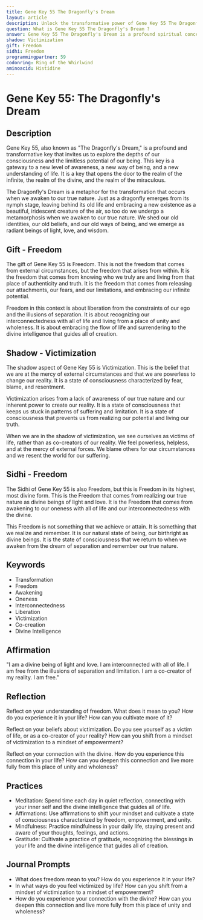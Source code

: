 ```yaml
---
title: Gene Key 55 The Dragonfly's Dream
layout: article
description: Unlock the transformative power of Gene Key 55 The Dragonfly's Dream. Explore the depths of consciousness, embrace limitless potential, and awaken to your true nature. Dive in now!
question: What is Gene Key 55 The Dragonfly's Dream ?
answer: Gene Key 55 The Dragonfly's Dream is a profound spiritual concept that explores the transformation of human consciousness. It symbolizes the shift from fear to freedom, mirroring a dragonfly's metamorphosis, and encourages us to dream and manifest our highest potential.
shadow: Victimization
gift: Freedom
sidhi: Freedom
programmingpartner: 59
codonring: Ring of the Whirlwind
aminoacid: Histidine
---
```

# Gene Key 55: The Dragonfly's Dream

## Description

Gene Key 55, also known as "The Dragonfly's Dream," is a profound and transformative key that invites us to explore the depths of our consciousness and the limitless potential of our being. This key is a gateway to a new level of awareness, a new way of being, and a new understanding of life. It is a key that opens the door to the realm of the infinite, the realm of the divine, and the realm of the miraculous.

The Dragonfly's Dream is a metaphor for the transformation that occurs when we awaken to our true nature. Just as a dragonfly emerges from its nymph stage, leaving behind its old life and embracing a new existence as a beautiful, iridescent creature of the air, so too do we undergo a metamorphosis when we awaken to our true nature. We shed our old identities, our old beliefs, and our old ways of being, and we emerge as radiant beings of light, love, and wisdom.

## Gift - Freedom

The gift of Gene Key 55 is Freedom. This is not the freedom that comes from external circumstances, but the freedom that arises from within. It is the freedom that comes from knowing who we truly are and living from that place of authenticity and truth. It is the freedom that comes from releasing our attachments, our fears, and our limitations, and embracing our infinite potential.

Freedom in this context is about liberation from the constraints of our ego and the illusions of separation. It is about recognizing our interconnectedness with all of life and living from a place of unity and wholeness. It is about embracing the flow of life and surrendering to the divine intelligence that guides all of creation.

## Shadow - Victimization

The shadow aspect of Gene Key 55 is Victimization. This is the belief that we are at the mercy of external circumstances and that we are powerless to change our reality. It is a state of consciousness characterized by fear, blame, and resentment.

Victimization arises from a lack of awareness of our true nature and our inherent power to create our reality. It is a state of consciousness that keeps us stuck in patterns of suffering and limitation. It is a state of consciousness that prevents us from realizing our potential and living our truth.

When we are in the shadow of victimization, we see ourselves as victims of life, rather than as co-creators of our reality. We feel powerless, helpless, and at the mercy of external forces. We blame others for our circumstances and we resent the world for our suffering.

## Sidhi - Freedom

The Sidhi of Gene Key 55 is also Freedom, but this is Freedom in its highest, most divine form. This is the Freedom that comes from realizing our true nature as divine beings of light and love. It is the Freedom that comes from awakening to our oneness with all of life and our interconnectedness with the divine.

This Freedom is not something that we achieve or attain. It is something that we realize and remember. It is our natural state of being, our birthright as divine beings. It is the state of consciousness that we return to when we awaken from the dream of separation and remember our true nature.

## Keywords

- Transformation
- Freedom
- Awakening
- Oneness
- Interconnectedness
- Liberation
- Victimization
- Co-creation
- Divine Intelligence

## Affirmation

"I am a divine being of light and love. I am interconnected with all of life. I am free from the illusions of separation and limitation. I am a co-creator of my reality. I am free."

## Reflection

Reflect on your understanding of freedom. What does it mean to you? How do you experience it in your life? How can you cultivate more of it?

Reflect on your beliefs about victimization. Do you see yourself as a victim of life, or as a co-creator of your reality? How can you shift from a mindset of victimization to a mindset of empowerment?

Reflect on your connection with the divine. How do you experience this connection in your life? How can you deepen this connection and live more fully from this place of unity and wholeness?

## Practices

- Meditation: Spend time each day in quiet reflection, connecting with your inner self and the divine intelligence that guides all of life.
- Affirmations: Use affirmations to shift your mindset and cultivate a state of consciousness characterized by freedom, empowerment, and unity.
- Mindfulness: Practice mindfulness in your daily life, staying present and aware of your thoughts, feelings, and actions.
- Gratitude: Cultivate a practice of gratitude, recognizing the blessings in your life and the divine intelligence that guides all of creation.

## Journal Prompts

- What does freedom mean to you? How do you experience it in your life?
- In what ways do you feel victimized by life? How can you shift from a mindset of victimization to a mindset of empowerment?
- How do you experience your connection with the divine? How can you deepen this connection and live more fully from this place of unity and wholeness?